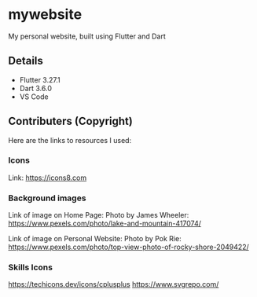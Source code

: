 # mywebsite

My personal website, built using Flutter and Dart

## Details

- Flutter 3.27.1
- Dart 3.6.0
- VS Code

## Contributers (Copyright)

Here are the links to resources I used:

### Icons

Link: <https://icons8.com>

### Background images

Link of image on Home Page: Photo by James Wheeler: <https://www.pexels.com/photo/lake-and-mountain-417074/>

Link of image on Personal Website: Photo by Pok Rie: <https://www.pexels.com/photo/top-view-photo-of-rocky-shore-2049422/>

### Skills Icons

<https://techicons.dev/icons/cplusplus>
<https://www.svgrepo.com/>
